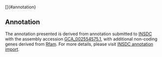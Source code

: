 []{#annotation}

Annotation
----------

The annotation presented is derived from annotation submitted to
[INSDC](http://www.insdc.org) with the assembly accession
[GCA\_002554575.1](http://www.ebi.ac.uk/ena/data/view/GCA_002554575.1),
with additional non-coding genes derived from
[Rfam](http://rfam.xfam.org/). For more details, please visit [INSDC
annotation
import](http://ensemblgenomes.org/info/data/insdc_annotation).
